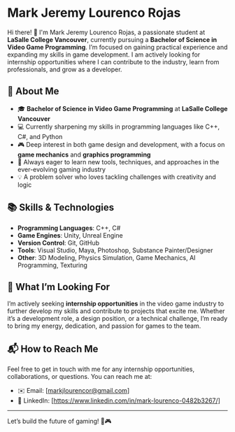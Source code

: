 # Mark Jeremy Lourenco Rojas

Hi there! :wave: I'm Mark Jeremy Lourenco Rojas, a passionate student at **LaSalle College Vancouver**, currently pursuing a **Bachelor of Science in Video Game Programming**. I’m focused on gaining practical experience and expanding my skills in game development. I am actively looking for internship opportunities where I can contribute to the industry, learn from professionals, and grow as a developer.

## :rocket: About Me
- :mortar_board: **Bachelor of Science in Video Game Programming** at **LaSalle College Vancouver**
- :computer: Currently sharpening my skills in programming languages like C++, C#, and Python
- :video_game: Deep interest in both game design and development, with a focus on **game mechanics** and **graphics programming**
- :seedling: Always eager to learn new tools, techniques, and approaches in the ever-evolving gaming industry
- :bulb: A problem solver who loves tackling challenges with creativity and logic

## :books: Skills & Technologies
- **Programming Languages**: C++, C#
- **Game Engines**: Unity, Unreal Engine
- **Version Control**: Git, GitHub
- **Tools**: Visual Studio, Maya, Photoshop, Substance Painter/Designer
- **Other**: 3D Modeling, Physics Simulation, Game Mechanics, AI Programming, Texturing

## :seedling: What I’m Looking For
I’m actively seeking **internship opportunities** in the video game industry to further develop my skills and contribute to projects that excite me. Whether it’s a development role, a design position, or a technical challenge, I’m ready to bring my energy, dedication, and passion for games to the team.

## :mailbox_with_mail: How to Reach Me
Feel free to get in touch with me for any internship opportunities, collaborations, or questions. You can reach me at:

- :envelope: Email: [markjlourencor@gmail.com]
- :briefcase: LinkedIn: [https://www.linkedin.com/in/mark-lourenco-0482b3267/]

---

Let’s build the future of gaming! :rocket::video_game:
